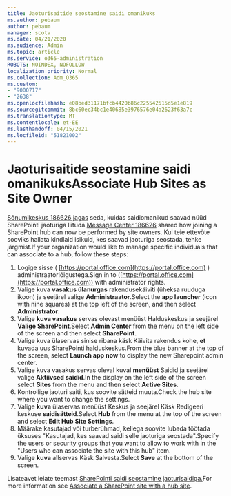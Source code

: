 ```yaml
---
title: Jaoturisaitide seostamine saidi omanikuks
ms.author: pebaum
author: pebaum
manager: scotv
ms.date: 04/21/2020
ms.audience: Admin
ms.topic: article
ms.service: o365-administration
ROBOTS: NOINDEX, NOFOLLOW
localization_priority: Normal
ms.collection: Adm_O365
ms.custom:
- "9000717"
- "2638"
ms.openlocfilehash: e08bed31171bfcb4420b86c225542515d5e1e819
ms.sourcegitcommit: 8bc60ec34bc1e40685e3976576e04a2623f63a7c
ms.translationtype: MT
ms.contentlocale: et-EE
ms.lasthandoff: 04/15/2021
ms.locfileid: "51821002"
---
```

# <a name="associate-hub-sites-as-site-owner"></a><span data-ttu-id="fad06-102">Jaoturisaitide seostamine saidi omanikuks</span><span class="sxs-lookup"><span data-stu-id="fad06-102">Associate Hub Sites as Site Owner</span></span>

<span data-ttu-id="fad06-103">[Sõnumikeskus 186626 jagas](https://admin.microsoft.com/Adminportal/Home?source=applauncher#/MessageCenter?id=MC186626) seda, kuidas saidiomanikud saavad nüüd SharePointi jaoturiga liituda.</span><span class="sxs-lookup"><span data-stu-id="fad06-103">[Message Center 186626](https://admin.microsoft.com/Adminportal/Home?source=applauncher#/MessageCenter?id=MC186626) shared how joining a SharePoint hub can now be performed by site owners.</span></span> <span data-ttu-id="fad06-104">Kui teie ettevõte sooviks hallata kindlaid isikuid, kes saavad jaoturiga seostada, tehke järgmist.</span><span class="sxs-lookup"><span data-stu-id="fad06-104">If your organization would like to manage specific individuals that can associate to a hub, follow these steps:</span></span> 

1. <span data-ttu-id="fad06-105">Logige sisse ( [https://portal.office.com](https://portal.office.com) ) administraatoriõigustega.</span><span class="sxs-lookup"><span data-stu-id="fad06-105">Sign in to ([https://portal.office.com](https://portal.office.com)) with administrator rights.</span></span>
2. <span data-ttu-id="fad06-106">Valige kuva **vasakus ülanurgas** rakendusekäiviti (üheksa ruuduga ikoon) ja seejärel valige **Administraator**.</span><span class="sxs-lookup"><span data-stu-id="fad06-106">Select the **app launcher** (icon with nine squares) at the top left of the screen, and then select **Administrator**.</span></span>
3. <span data-ttu-id="fad06-107">Valige **kuva vasakus** servas olevast menüüst Halduskeskus ja seejärel **Valige SharePoint**.</span><span class="sxs-lookup"><span data-stu-id="fad06-107">Select **Admin Center** from the menu on the left side of the screen and then select **SharePoint**.</span></span>
4. <span data-ttu-id="fad06-108">Valige kuva ülaservas sinise ribana käsk Käivita rakendus kohe, **et** kuvada uus SharePointi halduskeskus.</span><span class="sxs-lookup"><span data-stu-id="fad06-108">From the blue banner at the top of the screen, select **Launch app now** to display the new Sharepoint admin center.</span></span>
5. <span data-ttu-id="fad06-109">Valige kuva vasakus servas oleval kuval **menüüst** Saidid ja seejärel valige **Aktiivsed saidid**.</span><span class="sxs-lookup"><span data-stu-id="fad06-109">In the display on the left side of the screen select **Sites** from the menu and then select **Active Sites**.</span></span>
6. <span data-ttu-id="fad06-110">Kontrollige jaoturi saiti, kus soovite sätteid muuta.</span><span class="sxs-lookup"><span data-stu-id="fad06-110">Check the hub site where you want to change the settings.</span></span>
7. <span data-ttu-id="fad06-111">Valige **kuva** ülaservas menüüst Keskus ja seejärel Käsk Redigeeri keskuse **saidisätteid**.</span><span class="sxs-lookup"><span data-stu-id="fad06-111">Select **Hub** from the menu at the top of the screen and select **Edit Hub Site Settings**.</span></span>
8. <span data-ttu-id="fad06-112">Määrake kasutajad või turberühmad, kellega soovite lubada töötada üksuses "Kasutajad, kes saavad saidi selle jaoturiga seostada".</span><span class="sxs-lookup"><span data-stu-id="fad06-112">Specify the users or security groups that you want to allow to work with in the "Users who can associate the site with this hub" item.</span></span>
9. <span data-ttu-id="fad06-113">Valige **kuva** allservas Käsk Salvesta.</span><span class="sxs-lookup"><span data-stu-id="fad06-113">Select **Save** at the bottom of the screen.</span></span>

<span data-ttu-id="fad06-114">Lisateavet leiate teemast [SharePointi saidi seostamine jaoturisaidiga.](https://support.office.com/article/associate-a-sharepoint-site-with-a-hub-site-ae0009fd-af04-4d3d-917d-88edb43efc05)</span><span class="sxs-lookup"><span data-stu-id="fad06-114">For more information see [Associate a SharePoint site with a hub site](https://support.office.com/article/associate-a-sharepoint-site-with-a-hub-site-ae0009fd-af04-4d3d-917d-88edb43efc05).</span></span> 
